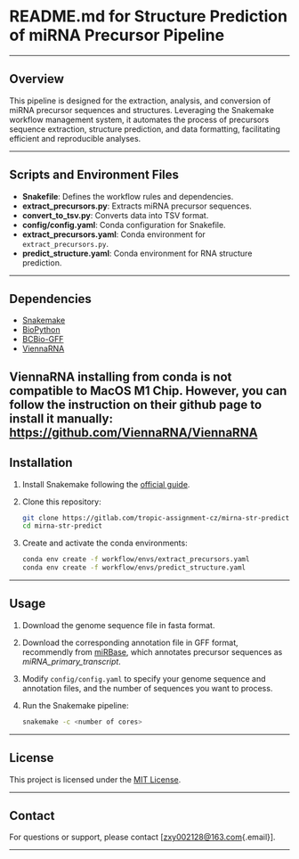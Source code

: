 # README.md for Structure Prediction of miRNA Precursor Pipeline

------------------------------------------------------------------------

## Overview

This pipeline is designed for the extraction, analysis, and conversion of miRNA precursor sequences and structures. Leveraging the Snakemake workflow management system, it automates the process of precursors sequence extraction, structure prediction, and data formatting, facilitating efficient and reproducible analyses.

------------------------------------------------------------------------

## Scripts and Environment Files

-   **Snakefile**: Defines the workflow rules and dependencies.
-   **extract_precursors.py**: Extracts miRNA precursor sequences.
-   **convert_to_tsv.py**: Converts data into TSV format.
-   **config/config.yaml**: Conda configuration for Snakefile.
-   **extract_precursors.yaml**: Conda environment for `extract_precursors.py`.
-   **predict_structure.yaml**: Conda environment for RNA structure prediction.

------------------------------------------------------------------------

## Dependencies

-   [Snakemake](https://snakemake.readthedocs.io)
-   [BioPython](https://biopython.org)
-   [BCBio-GFF](https://github.com/chapmanb/bcbb/tree/master/gff)
-   [ViennaRNA](https://www.tbi.univie.ac.at/RNA/)

ViennaRNA installing from conda is not compatible to MacOS M1 Chip. However, you can follow the instruction on their github page to install it manually: https://github.com/ViennaRNA/ViennaRNA 
------------------------------------------------------------------------

## Installation

1.  Install Snakemake following the [official guide](https://snakemake.readthedocs.io/en/stable/getting_started/installation.html).

2.  Clone this repository:

    ``` bash
    git clone https://gitlab.com/tropic-assignment-cz/mirna-str-predict.git
    cd mirna-str-predict
    ```

3.  Create and activate the conda environments:

    ``` bash
    conda env create -f workflow/envs/extract_precursors.yaml
    conda env create -f workflow/envs/predict_structure.yaml 
    ```

------------------------------------------------------------------------

## Usage

1.  Download the genome sequence file in fasta format.

2.  Download the corresponding annotation file in GFF format, recommendly from [miRBase](https://mirbase.org), which annotates precursor sequences as *miRNA_primary_transcript*.

3.  Modify `config/config.yaml` to specify your genome sequence and annotation files, and the number of sequences you want to process.

4.  Run the Snakemake pipeline:

    ``` bash
    snakemake -c <number of cores>
    ```

------------------------------------------------------------------------

## License

This project is licensed under the [MIT License](https://opensource.org/licenses/MIT).

------------------------------------------------------------------------

## Contact

For questions or support, please contact [[zxy002128\@163.com](mailto:zxy002128@163.com){.email}].

------------------------------------------------------------------------
